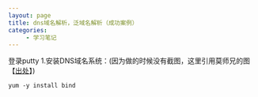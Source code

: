 ```yaml
---
layout: page
title: dns域名解析，泛域名解析（成功案例）
categories:
     - 学习笔记
---
```


登录putty
1.安装DNS域名系统：(因为做的时候没有截图，这里引用莫师兄的图【[出处](https://www.jianshu.com/p/4c5af0e0b1e9)】)
```
yum -y install bind  